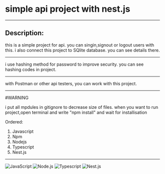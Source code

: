 # simple api project with nest.js
---

## Description:
<p>this is a simple project for api. you can singin,signout or logout users with this. i also connect this project to SQlite database. you can see details there.</p>

----------


<p>i use hashing method for password to improve security. you can see hashing codes in project.</p>

-----

<p>with Postman or other api testers, you can work with this project.</p>

----

#WARNING
<p>i put all mpdules in gitignore to decrease size of files. when you want to run project,open terminal and write "npm install" and wait for installisation</p>



Ordered:

1. Javascript 
2. Npm
3. Nodejs
4. Typescript
4. Nest.js


---
 
  ![JavaScript](https://img.shields.io/badge/-JavaScript-333333?style=flat&logo=javascript)
  ![Node.js](https://img.shields.io/badge/-Node.js-333333?style=flat&logo=node.js)
  ![Typescript](https://shields.io/badge/TypeScript-3178C6?logo=TypeScript&logoColor=FFF&style=flat-square)
  ![Nest.js](https://img.shields.io/badge/-NestJs-ea2845?style=flat-square&logo=nestjs&logoColor=white)
